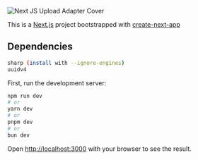 ![Next JS Upload Adapter Cover](https://arg0wak.github.io/gist/images/nextjs-upload-adapter/VJG6RZFRQTBBABE.png)

This is a [Next.js](https://nextjs.org/) project bootstrapped with [create-next-app](https://github.com/vercel/next.js/tree/canary/packages/create-next-app)

## Dependencies

```bash
sharp (install with --ignore-engines)
uuidv4
```

First, run the development server:

```bash
npm run dev
# or
yarn dev
# or
pnpm dev
# or
bun dev
```

Open [http://localhost:3000](http://localhost:3000) with your browser to see the result.
